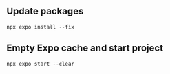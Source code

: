## Update packages
`npx expo install --fix`


## Empty Expo cache and start project
`npx expo start --clear`
